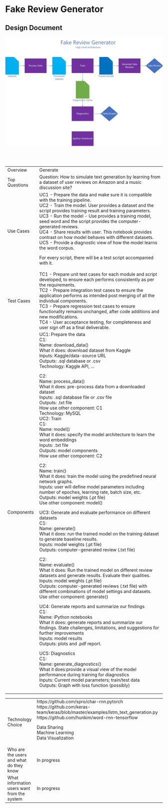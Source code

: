 # Fake Review Generator

## Design Document

<img src="/FakeReviewGeneratorArchitecture.jpg" width="800">

<table>
  <tr>
    <td>Overview</td>
    <td>Generate </td>
  </tr>
  <tr>
    <td>Top Questions</td>
    <td>Question: 
How to simulate text generation by learning from a dataset of user reviews on Amazon and a music discussion site? <br>
</td>
  </tr>
  <tr>
    <td>Use Cases</td>
    <td>
UC1 - Prepare the data and make sure it is compatible with the training pipeline.<br>
UC2 - Train the model. User provides a dataset and the script provides training result and training parameters.<br>
UC3 - Run the model - Use provides a training model, seed word and the script provides the computer-generated reviews.<br>
UC4 - Share results with user. This notebook provides contrast on how model behaves with different datasets.<br>
UC5 - Provide a diagnostic view of how the model learns the word corpus.<br>

For every script, there will be a test script accompanied with it.</td>
  </tr>
  <tr>
    <td>Test Cases</td>
    <td>
TC1 - Prepare unit test cases for each module and script developed, to ensure each performs consistently as per the requirements. <br>
TC2 - Prepare integration test cases to ensure the application performs as intended post merging of all the individual components. <br>
TC3 - Prepare regression test cases to ensure functionality remains unchanged, after code additions and new modifications.<br>
TC4 - User acceptance testing, for completeness and user sign off as a final deliverable.</td> <br>
  </tr>
  <tr>
    <td>Components</td>
    <td>
UC1: Prepare the data <br>
C1: <br>
Name: download_data() <br>
What it does: download dataset from Kaggle <br>
Inputs: Kaggle/data-source URL <br>
Outputs: .sql database or .csv <br>
Technology: Kaggle API, ... <br>

C2: <br>
Name: process_data() <br>
What it does: pre-process data from a downloaded dataset <br>
Inputs: .sql database file or .csv file <br>
Outputs: .txt file <br>
How use other component: C1 <br>
Technology: MySQL <br>
UC2: Train <br>
C1: <br>
Name: model() <br>
What it does: specify the model architecture to learn the word embeddings <br>
Inputs: .txt file <br>
Outputs: model components <br>
How use other component: C2 <br>

C2: <br>
Name: train() <br>
What it does: train the model using the predefined neural network graphs. <br>
Inputs: user will define model parameters including number of epoches, learning rate, batch size, etc. <br>
Outputs: model weights (.pt file) <br>
Use other component: model() <br>

UC3: Generate and evaluate performance on different datasets <br>
C1: <br>
Name: generate() <br>
What it does: run the trained model on the training dataset to generate baseline results. <br>
Inputs: model weights (.pt file) <br>
Outputs: computer-generated review (.txt file) <br>

C2: <br>
Name: evaluate() <br>
What it does: Run the trained model on different review datasets and generate results. Evaluate their qualities.<br>
Inputs: model weights (.pt file) <br>
Outputs: computer-generated reviews (.txt file) with different combinations of model settings and datasets. <br>
Use other component: generate() <br>

UC4: Generate reports and summarize our findings <br>
C1: <br>
Name: iPython notebooks <br>
What it does: generate reports and summarize our findings. State challenges, limitations, and suggestions for further improvements <br>
Inputs: model results <br>
Outputs: plots and .pdf report. <br>

UC5: Diagnostics  <br>
C1: <br>
Name: generate_diagnostics() <br>
What it does:provide a visual view of the model performance during training for diagnostics <br>
Inputs: Current model parameters; train/test data <br>
Outputs: Graph with loss function (possibly)</td> <br>
  </tr>
</table>


<table>
  <tr>
    <td>Technology Choice</td>
    <td>https://github.com/spro/char-rnn.pytorch <Toan>
https://github.com/keras-team/keras/blob/master/examples/lstm_text_generation.py <Amitabh>
https://github.com/hunkim/word-rnn-tensorflow <Gautam>

Data Sharing <br>
Machine Learning <br>
Data Visualization <br>
</td>
  </tr>
  <tr>
    <td>Who are the users and what do they know</td>
    <td>In progress</td>
  </tr>
  <tr>
    <td>What information users want from the system</td>
    <td>In progress</td>
  </tr>
</table>


